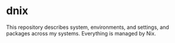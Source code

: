 # dnix
This repository describes system, environments, and settings, and packages across my systems. Everything is managed by Nix.
